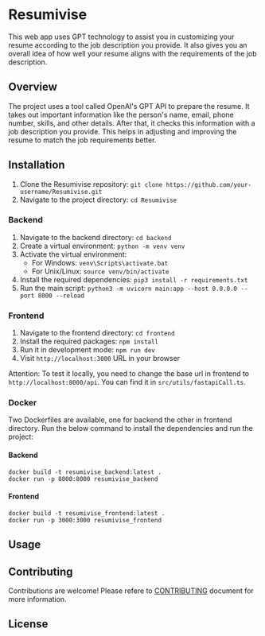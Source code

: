 # Resumivise

This web app uses GPT technology to assist you in customizing your resume according to the job description you provide. It also gives you an overall idea of how well your resume aligns with the requirements of the job description.

## Overview

The project uses a tool called OpenAI's GPT API to prepare the resume. It takes out important information like the person's name, email, phone number, skills, and other details. After that, it checks this information with a job description you provide. This helps in adjusting and improving the resume to match the job requirements better.

## Installation
1. Clone the Resumivise repository: `git clone https://github.com/your-username/Resumivise.git`
2. Navigate to the project directory: `cd Resumivise`

### Backend
   1. Navigate to the backend directory: `cd backend`
   2. Create a virtual environment: `python -m venv venv`
   3. Activate the virtual environment:
      - For Windows: `venv\Scripts\activate.bat`
      - For Unix/Linux: `source venv/bin/activate`
   4. Install the required dependencies: `pip3 install -r requirements.txt`
   5. Run the main script: `python3 -m uvicorn main:app --host 0.0.0.0 --port 8000 --reload`


### Frontend
1. Navigate to the frontend directory: `cd frontend`
2. Install the required packages: `npm install`
3. Run it in development mode: `npm run dev`
4. Visit `http://localhost:3000` URL in your browser

Attention: To test it locally, you need to change the base url in frontend to `http://localhost:8000/api`. You can find it in `src/utils/fastapiCall.ts`.

### Docker

Two Dockerfiles are available, one for backend the other in frontend directory. Run the below command to install the dependencies and run the project:

#### Backend

```
docker build -t resumivise_backend:latest .
docker run -p 8000:8000 resumivise_backend
```

#### Frontend

```
docker build -t resumivise_frontend:latest .
docker run -p 3000:3000 resumivise_frontend
```

## Usage


## Contributing
Contributions are welcome! 
Please refere to [CONTRIBUTING](CONTRIBUTING.md) document for more information. 


## License